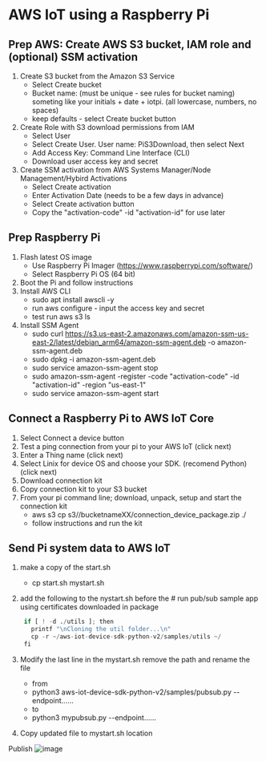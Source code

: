 # AWS IoT using a Raspberry Pi

## Prep AWS: Create AWS S3 bucket, IAM role and (optional) SSM activation

1. Create S3 bucket from the Amazon S3 Service
    - Select Create bucket
    - Bucket name: (must be unique - see rules for bucket naming) someting like your initials + date + iotpi. (all lowercase, numbers, no spaces)
    - keep defaults - select Create bucket button
1. Create Role with S3 download permissions from IAM
    - Select User
    - Select Create User. User name: PiS3Download, then select Next
    - Add Access Key: Command Line Interface (CLI)
    - Download user access key and secret
1. Create SSM activation from AWS Systems Manager/Node Management/Hybird Activations
    - Select Create activation
    - Enter Activation Date (needs to be a few days in advance)
    - Select Create activation button
    - Copy the "activation-code" -id "activation-id" for use later


## Prep Raspberry Pi
1. Flash latest OS image
    - Use Raspberry Pi Imager (https://www.raspberrypi.com/software/)
    - Select Raspberry Pi OS (64 bit)
1. Boot the Pi and follow instructions
1. Install AWS CLI
    - sudo apt install awscli -y
    - run aws configure - input the access key and secret
    - test run aws s3 ls
1. Install SSM Agent
    - sudo curl https://s3.us-east-2.amazonaws.com/amazon-ssm-us-east-2/latest/debian_arm64/amazon-ssm-agent.deb -o amazon-ssm-agent.deb
    - sudo dpkg -i amazon-ssm-agent.deb
    - sudo service amazon-ssm-agent stop
    - sudo amazon-ssm-agent -register -code "activation-code" -id "activation-id" -region "us-east-1"
    - sudo service amazon-ssm-agent start

## Connect a Raspberry Pi to AWS IoT Core
1. Select Connect a device button
1. Test a ping connection from your pi to your AWS IoT (click next)
1. Enter a Thing name (click next)
1. Select Linix for device OS and choose your SDK. (recomend Python) (click next)
1. Download connection kit
1. Copy connection kit to your S3 bucket
1. From your pi command line; download, unpack, setup and start the connection kit
    - aws s3 cp s3//bucketnameXX/connection_device_package.zip ./
    - follow instructions and run the kit

## Send Pi system data to AWS IoT
1. make a copy of the start.sh
    - cp start.sh mystart.sh
1. add the following to the nystart.sh before the # run pub/sub sample app using certificates downloaded in package
   ```python
    if [ ! -d ./utils ]; then
      printf "\nCloning the util folder...\n"
      cp -r ~/aws-iot-device-sdk-python-v2/samples/utils ~/
    fi
    ```
1. Modify the last line in the mystart.sh remove the path and rename the file 
   - from
   - python3 aws-iot-device-sdk-python-v2/samples/pubsub.py --endpoint......
   - to
   - python3 mypubsub.py --endpoint......
  
1. Copy updated file to mystart.sh location


Publish
![image](https://github.com/jetbotml/IoT-Getting-Started/assets/66527036/d986993a-399e-460d-bed9-565e631678ce)

